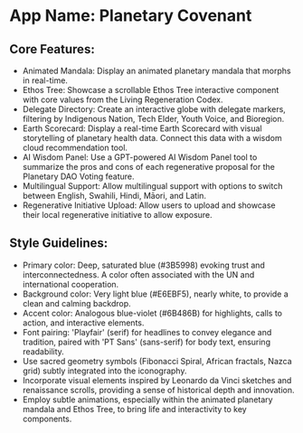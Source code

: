 # **App Name**: Planetary Covenant

## Core Features:

- Animated Mandala: Display an animated planetary mandala that morphs in real-time.
- Ethos Tree: Showcase a scrollable Ethos Tree interactive component with core values from the Living Regeneration Codex.
- Delegate Directory: Create an interactive globe with delegate markers, filtering by Indigenous Nation, Tech Elder, Youth Voice, and Bioregion.
- Earth Scorecard: Display a real-time Earth Scorecard with visual storytelling of planetary health data. Connect this data with a wisdom cloud recommendation tool.
- AI Wisdom Panel: Use a GPT-powered AI Wisdom Panel tool to summarize the pros and cons of each regenerative proposal for the Planetary DAO Voting feature.
- Multilingual Support: Allow multilingual support with options to switch between English, Swahili, Hindi, Māori, and Latin.
- Regenerative Initiative Upload: Allow users to upload and showcase their local regenerative initiative to allow exposure.

## Style Guidelines:

- Primary color: Deep, saturated blue (#3B5998) evoking trust and interconnectedness.  A color often associated with the UN and international cooperation.
- Background color: Very light blue (#E6EBF5), nearly white, to provide a clean and calming backdrop.
- Accent color: Analogous blue-violet (#6B486B) for highlights, calls to action, and interactive elements.
- Font pairing: 'Playfair' (serif) for headlines to convey elegance and tradition, paired with 'PT Sans' (sans-serif) for body text, ensuring readability.
- Use sacred geometry symbols (Fibonacci Spiral, African fractals, Nazca grid) subtly integrated into the iconography.
- Incorporate visual elements inspired by Leonardo da Vinci sketches and renaissance scrolls, providing a sense of historical depth and innovation.
- Employ subtle animations, especially within the animated planetary mandala and Ethos Tree, to bring life and interactivity to key components.